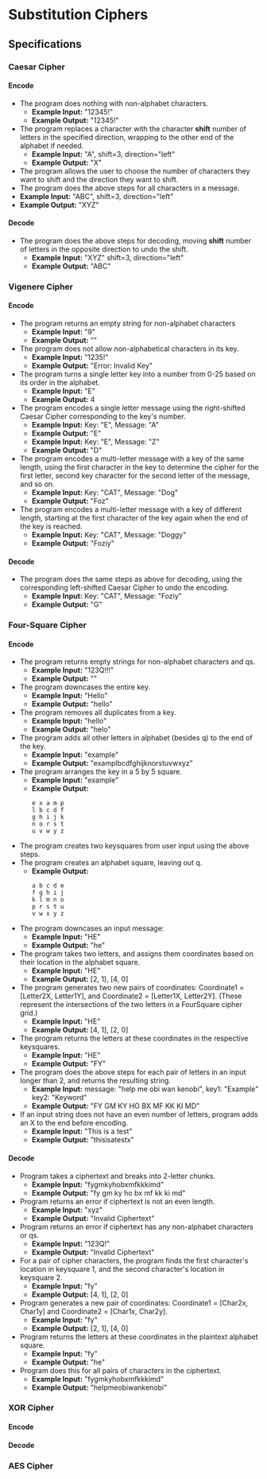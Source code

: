 # Substitution Ciphers

## Specifications

### Caesar Cipher
#### Encode

* The program does nothing with non-alphabet characters.
  * **Example Input:** "12345!"
  * **Example Output:** "12345!"
* The program replaces a character with the character **shift** number of letters in the specified direction, wrapping to the other end of the alphabet if needed.
  * **Example Input:** "A", shift=3, direction="left"
  * **Example Output:** "X"
* The program allows the user to choose the number of characters they want to shift and the direction they want to shift.
* The program does the above steps for all characters in a message.
* **Example Input:** "ABC", shift=3, direction="left"
* **Example Output:** "XYZ"

#### Decode

* The program does the above steps for decoding, moving **shift** number of letters in the opposite direction to undo the shift.
  * **Example Input:** "XYZ" shift=3, direction="left"
  * **Example Output:** "ABC"

### Vigenere Cipher
#### Encode

* The program returns an empty string for non-alphabet characters
  * **Example Input:** "9"
  * **Example Output:** ""
* The program does not allow non-alphabetical characters in its key.
  * **Example Input:** "1235!"
  * **Example Output:** "Error: Invalid Key"
* The program turns a single letter key into a number from 0-25 based on its order in the alphabet.
  * **Example Input:** "E"
  * **Example Output:** 4
* The program encodes a single letter message using the right-shifted Caesar Cipher corresponding to the key's number.
  * **Example Input:** Key: "E", Message: "A"
  * **Example Output:** "E"
  * **Example Input:** Key: "E", Message: "Z"
  * **Example Output:** "D"
* The program encodes a multi-letter message with a key of the same length, using the first character in the key to determine the cipher for the first letter, second key character for the second letter of the message, and so on.
  * **Example Input:** Key: "CAT", Message: "Dog"
  * **Example Output:** "Foz"
* The program encodes a multi-letter message with a key of different length, starting at the first character of the key again when the end of the key is reached.
  * **Example Input:** Key: "CAT", Message: "Doggy"
  * **Example Output:** "Foziy"

#### Decode
* The program does the same steps as above for decoding, using the corresponding left-shifted Caesar Cipher to undo the encoding.
  * **Example Input:** Key: "CAT", Message: "Foziy"
  * **Example Output:** "G"

### Four-Square Cipher
#### Encode

* The program returns empty strings for non-alphabet characters and qs.
  * **Example Input:** "123Q!!!"
  * **Example Output:** ""
* The program downcases the entire key.
  * **Example Input:** "Hello"
  * **Example Output:** "hello"
* The program removes all duplicates from a key.
  * **Example Input:** "hello"
  * **Example Output:** "helo"
* The program adds all other letters in alphabet (besides q) to the end of the key.
  * **Example Input:** "example"
  * **Example Output:** "examplbcdfghijknorstuvwxyz"
* The program arranges the key in a 5 by 5 square.
  * **Example Input:** "example"
  * **Example Output:**
    ```
    e x a m p
    l b c d f
    g h i j k
    n o r s t
    u v w y z
    ```
* The program creates two keysquares from user input using the above steps.
* The program creates an alphabet square, leaving out q.
  * **Example Output:**
    ```
    a b c d e
    f g h i j
    k l m n o
    p r s t u
    v w x y z
    ```
* The program downcases an input message:
  * **Example Input:** "HE"
  * **Example Output:** "he"
* The program takes two letters, and assigns them coordinates based on their location in the alphabet square.
  * **Example Input:** "HE"
  * **Example Output:** [2, 1], [4, 0]
* The program generates two new pairs of coordinates: Coordinate1 = [Letter2X, Letter1Y], and Coordinate2 = [Letter1X, Letter2Y]. (These represent the intersections of the two letters in a FourSquare cipher grid.)
  * **Example Input:** "HE"
  * **Example Output:** [4, 1], [2, 0]
* The program returns the letters at these coordinates in the respective keysquares.
  * **Example Input:** "HE"
  * **Example Output:** "FY"
* The program does the above steps for each pair of letters in an input longer than 2, and returns the resulting string.
  * **Example Input:** message: "help me obi wan kenobi", key1: "Example" key2: "Keyword"
  * **Example Output:** "FY GM KY HO BX MF KK KI MD"
* If an input string does not have an even number of letters, program adds an X to the end before encoding.
  * **Example Input:** "This is a test"
  * **Example Output:** "thisisatestx"

#### Decode

* Program takes a ciphertext and breaks into 2-letter chunks.
  * **Example Input:** "fygmkyhobxmfkkkimd"
  * **Example Output:** "fy gm ky ho bx mf kk ki md"
* Program returns an error if ciphertext is not an even length.
  * **Example Input:** "xyz"
  * **Example Output:** "Invalid Ciphertext"
* Program returns an error if ciphertext has any non-alphabet characters or qs.
  * **Example Input:** "123Q!"
  * **Example Output:** "Invalid Ciphertext"
* For a pair of cipher characters, the program finds the first character's location in keysquare 1, and the second character's location in keysquare 2.
  * **Example Input:** "fy"
  * **Example Output:** [4, 1], [2, 0]
* Program generates a new pair of coordinates: Coordinate1 = [Char2x, Char1y] and Coordinate2 = [Char1x, Char2y].
  * **Example Input:** "fy"
  * **Example Output:** [2, 1], [4, 0]
* Program returns the letters at these coordinates in the plaintext alphabet square.
  * **Example Input:** "fy"
  * **Example Output:** "he"
* Program does this for all pairs of characters in the ciphertext.
  * **Example Input:** "fygmkyhobxmfkkkimd"
  * **Example Output:** "helpmeobiwankenobi"

### XOR Cipher
#### Encode

#### Decode

### AES Cipher
